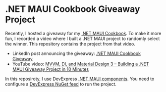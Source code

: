 # .NET MAUI Cookbook Giveaway Project

Recently, I hosted a giveaway for my [.NET MAUI Cookbook](https://www.amazon.com/NET-MAUI-Cookbook-full-featured-authentication/dp/1835461123). To make it more fun, I recorded a video where I built a .NET MAUI project to randomly select the winner. This repository contains the project from that video.

- LinkedIn post announcing the giveaway: [.NET MAUI Cookbook Giveaway](https://www.linkedin.com/posts/alex-russkov_dotnetmaui-maui-android-activity-7302760137985867777-aPH6/)  
- YouTube video: [MVVM, DI, and Material Design 3 – Building a .NET MAUI Giveaway Project in 10 Minutes](https://youtu.be/W7p2Hya4Nto?si=aYuwB1XqctTiskjx)

In this reposiroty, I use DevExpress [.NET MAUI components](https://www.devexpress.com/maui/). You need to configure a [DevExpress NuGet feed](https://docs.devexpress.com/MAUI/404024/get-started/register-nuget-gallery) to run the project.
